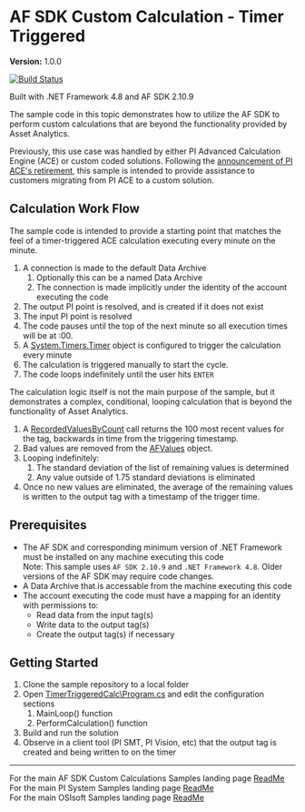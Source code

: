 # AF SDK Custom Calculation - Timer Triggered

**Version:** 1.0.0

[![Build Status](https://dev.azure.com/osieng/engineering/_apis/build/status/product-readiness/PI-System/osisoft.sample-afsdk-timer_triggered_calculation-dotnet?branchName=main)](https://dev.azure.com/osieng/engineering/_build/latest?definitionId=3927&branchName=main)

Built with .NET Framework 4.8 and AF SDK 2.10.9


The sample code in this topic demonstrates how to utilize the AF SDK to perform custom calculations that are beyond the functionality provided by Asset Analytics.

Previously, this use case was handled by either PI Advanced Calculation Engine (ACE) or custom coded solutions. Following the [announcement of PI ACE's retirement](https://pisquare.osisoft.com/s/article/000036664), this sample is intended to provide assistance to customers migrating from PI ACE to a custom solution.

## Calculation Work Flow

The sample code is intended to provide a starting point that matches the feel of a timer-triggered ACE calculation executing every minute on the minute.

1. A connection is made to the default Data Archive
    1. Optionally this can be a named Data Archive
    1. The connection is made implicitly under the identity of the account executing the code
1. The output PI point is resolved, and is created if it does not exist
1. The input PI point is resolved
1. The code pauses until the top of the next minute so all execution times will be at :00.
1. A [System.Timers.Timer](https://docs.microsoft.com/en-us/dotnet/api/system.timers.timer?view=netframework-4.8) object is configured to trigger the calculation every minute
1. The calculation is triggered manually to start the cycle.
1. The code loops indefinitely until the user hits `ENTER`

The calculation logic itself is not the main purpose of the sample, but it demonstrates a complex, conditional, looping calculation that is beyond the functionality of Asset Analytics.

1. A [RecordedValuesByCount](https://docs.osisoft.com/bundle/af-sdk/page/html/M_OSIsoft_AF_PI_PIPoint_RecordedValuesByCount.htm) call returns the 100 most recent values for the tag, backwards in time from the triggering timestamp.
1. Bad values are removed from the [AFValues](https://docs.osisoft.com/bundle/af-sdk/page/html/T_OSIsoft_AF_Asset_AFValues.htm) object.
1. Looping indefinitely:
    1. The standard deviation of the list of remaining values is determined
    1. Any value outside of 1.75 standard deviations is eliminated
1. Once no new values are eliminated, the average of the remaining values is written to the output tag with a timestamp of the trigger time.


## Prerequisites

- The AF SDK and corresponding minimum version of .NET Framework must be installed on any machine executing this code  
Note: This sample uses `AF SDK 2.10.9` and `.NET Framework 4.8`. Older versions of the AF SDK may require code changes.
- A Data Archive that is accessable from the machine executing this code
- The account executing the code must have a mapping for an identity with permissions to:
    - Read data from the input tag(s)
    - Write data to the output tag(s)
    - Create the output tag(s) if necessary

## Getting Started

1. Clone the sample repository to a local folder
1. Open [TimerTriggeredCalc\Program.cs](TimerTriggeredCalc\Program.cs) and edit the configuration sections
    1. MainLoop() function
    1. PerformCalculation() function
1. Build and run the solution
1. Observe in a client tool (PI SMT, PI Vision, etc) that the output tag is created and being written to on the timer


---

For the main AF SDK Custom Calculations Samples landing page [ReadMe](https://github.com/osisoft/OSI-Samples-PI-System/tree/main/docs/AF-SDK-Custom-Calculations-Docs)  
For the main PI System Samples landing page [ReadMe](https://github.com/osisoft/OSI-Samples-PI-System)  
For the main OSIsoft Samples landing page [ReadMe](https://github.com/osisoft/OSI-Samples)